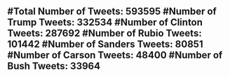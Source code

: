#Total Number of Tweets: 593595 
#Number of Trump Tweets: 332534
#Number of Clinton Tweets: 287692
#Number of Rubio Tweets: 101442
#Number of Sanders Tweets: 80851
#Number of Carson Tweets: 48400
#Number of Bush Tweets: 33964
---

